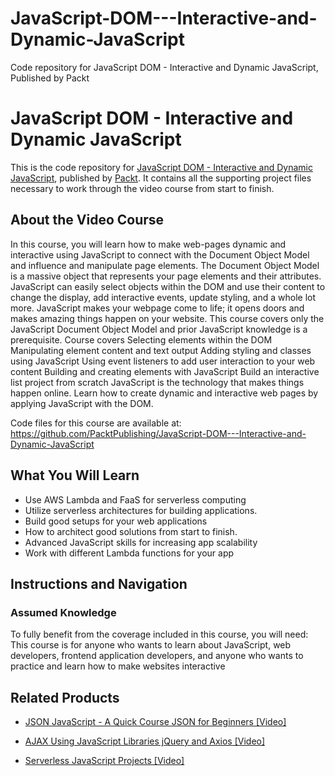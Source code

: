


# JavaScript-DOM---Interactive-and-Dynamic-JavaScript
Code repository for JavaScript DOM - Interactive and Dynamic JavaScript, Published by Packt
# JavaScript DOM - Interactive and Dynamic JavaScript
This is the code repository for [JavaScript DOM - Interactive and Dynamic JavaScript](https://www.packtpub.com/web-development/serverless-javascript-projects-video?utm_source=github&utm_medium=repository&utm_campaign=9781789137828), published by [Packt](https://www.packtpub.com/?utm_source=github). It contains all the supporting project files necessary to work through the video course from start to finish.
## About the Video Course
In this course, you will learn how to make web-pages dynamic and interactive using JavaScript to connect with the Document Object Model and influence and manipulate page elements. The Document Object Model is a massive object that represents your page elements and their attributes. JavaScript can easily select objects within the DOM and use their content to change the display, add interactive events, update styling, and a whole lot more.
JavaScript makes your webpage come to life; it opens doors and makes amazing things happen on your website. This course covers only the JavaScript Document Object Model and prior JavaScript knowledge is a prerequisite.
Course covers
Selecting elements within the DOM
Manipulating element content and text output
Adding styling and classes using JavaScript
Using event listeners to add user interaction to your web content
Building and creating elements with JavaScript
Build an interactive list project from scratch
JavaScript is the technology that makes things happen online. Learn how to create dynamic and interactive web pages by applying JavaScript with the DOM.

Code files for this course are available at: https://github.com/PacktPublishing/JavaScript-DOM---Interactive-and-Dynamic-JavaScript

<H2>What You Will Learn</H2>
<DIV class=book-info-will-learn-text>
<UL>
<LI>Use AWS Lambda and FaaS for serverless computing 
<LI>Utilize serverless architectures for building applications. 
<LI>Build good setups for your web applications&nbsp; 
<LI>How to architect good solutions from start to finish. 
<LI>Advanced JavaScript skills for increasing app scalability 
<LI>Work with different Lambda functions for your app </LI></UL></DIV>

## Instructions and Navigation
### Assumed Knowledge
To fully benefit from the coverage included in this course, you will need:<br/>
This course is for anyone who wants to learn about JavaScript, web developers, frontend application developers, and anyone who wants to practice and learn how to make websites interactive


## Related Products
* [JSON JavaScript - A Quick Course JSON for Beginners [Video]](https://www.packtpub.com/web-development/serverless-javascript-projects-video?utm_source=github&utm_medium=repository&utm_campaign=9781789137828)

* [AJAX Using JavaScript Libraries jQuery and Axios [Video]](https://www.packtpub.com/web-development/serverless-javascript-projects-video?utm_source=github&utm_medium=repository&utm_campaign=9781789137828)

* [Serverless JavaScript Projects [Video]](https://www.packtpub.com/web-development/serverless-javascript-projects-video?utm_source=github&utm_medium=repository&utm_campaign=9781789137828)

